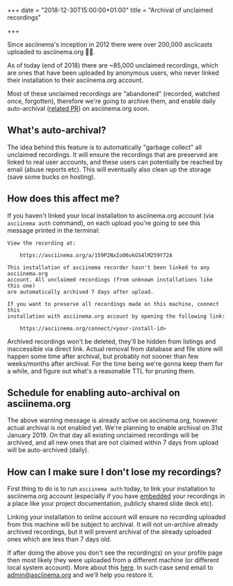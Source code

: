 +++
date = "2018-12-30T15:00:00+01:00"
title = "Archival of unclaimed recordings"

+++

Since asciinema's inception in 2012 there were over 200,000 asciicasts uploaded
to asciinema.org&nbsp;🎉😻.

As of today (end of 2018) there are ~85,000 unclaimed recordings, which are ones
that have been uploaded by anonymous users, who never linked their installation
to their asciinema.org account.

Most of these unclaimed recordings are "abandoned" (recorded, watched once,
forgotten), therefore we're going to archive them, and enable daily
auto-archival ([related
PR](https://github.com/asciinema/asciinema-server/pull/333)) on asciinema.org
soon.

## What's auto-archival?

The idea behind this feature is to automatically "garbage collect" all unclaimed
recordings. It will ensure the recordings that are preserved are linked to real
user accounts, and these users can potentially be reached by email (abuse
reports etc). This will eventually also clean up the storage (save some bucks on
hosting).

## How does this affect me?

If you haven't linked your local installation to asciinema.org account (via
`asciinema auth` command), on each upload you're going to see this message
printed in the terminal:

    View the recording at:

        https://asciinema.org/a/159P2NxIoO6vkGS4lM259Y72A

    This installation of asciinema recorder hasn't been linked to any asciinema.org
    account. All unclaimed recordings (from unknown installations like this one)
    are automatically archived 7 days after upload.

    If you want to preserve all recordings made on this machine, connect this
    installation with asciinema.org account by opening the following link:

        https://asciinema.org/connect/<your-install-id>

Archived recordings won't be deleted, they'll be hidden from listings and
inaccessible via direct link. Actual removal from database and file store will
happen some time after archival, but probably not sooner than few weeks/months
after archival. For the time being we're gonna keep them for a while, and figure
out what's a reasonable TTL for pruning them.

## Schedule for enabling auto-archival on asciinema.org

The above warning message is already active on asciinema.org, however actual
archival is not enabled yet. We're planning to enable archival on 31st
January 2019. On that day all existing unclaimed recordings will be archived,
and all new ones that are not claimed within 7 days from upload will be
auto-archived (daily).

## How can I make sure I don't lose my recordings?

First thing to do is to run `asciinema auth` today, to link your installation to
asciinema.org account (especially if you have
[embedded](https://asciinema.org/docs/embedding) your recordings in a place like
your project documentation, publicly shared slide deck etc).

Linking your installation to online account will ensure no recording uploaded
from this machine will be subject to archival. It will not un-archive already
archived recordings, but it will prevent archival of the already uploaded ones
which are less than 7 days old.

If after doing the above you don't see the recording(s) on your profile page
then most likely they were uploaded from a different machine (or different local
system account). More about this
[here](https://discourse.asciinema.org/t/how-can-i-delete-a-recording-from-asciinema-org/24).
In such case send email to admin@asciinema.org and we'll help you restore it.
